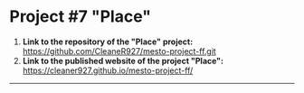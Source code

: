 # Project #7 "Place"
1. **Link to the repository of the "Place" project:** https://github.com/CleaneR927/mesto-project-ff.git
2. **Link to the published website of the project "Place":** https://cleaner927.github.io/mesto-project-ff/
-------------------

